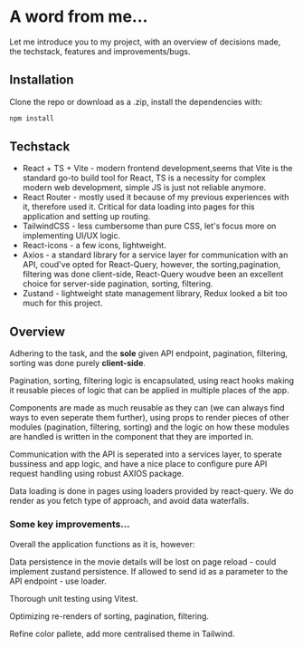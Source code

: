 # A word from me...

Let me introduce you to my project, with an overview of decisions made, the techstack, features and improvements/bugs.

## Installation

Clone the repo or download as a .zip, install the dependencies with:

```bash
npm install
```

## Techstack

- React + TS + Vite - modern frontend development,seems that Vite is the standard go-to build tool for React, TS is a necessity for complex modern web development, simple JS is just not reliable anymore.
- React Router - mostly used it because of my previous experiences with it, therefore used it. Critical for data loading into pages for this application and setting up routing.
- TailwindCSS - less cumbersome than pure CSS, let's focus more on implementing UI/UX logic.
- React-icons - a few icons, lightweight.
- Axios - a standard library for a service layer for communication with an API, coud've opted for React-Query, however, the sorting,pagination, filtering was done client-side, React-Query woudve been an excellent choice for server-side pagination, sorting, filtering.
- Zustand - lightweight state management library, Redux looked a bit too much for this project.

## Overview

Adhering to the task, and the **sole** given API endpoint, pagination, filtering, sorting was done purely **client-side**.

Pagination, sorting, filtering logic is encapsulated, using react hooks making it reusable pieces of logic that can be applied in multiple places of the app.

Components are made as much reusable as they can (we can always find ways to even seperate them further), using props to render pieces of other modules (pagination, filtering, sorting) and the logic on how these modules are handled is written in the component that they are imported in.

Communication with the API is seperated into a services layer, to sperate bussiness and app logic, and have a nice place to configure pure API request handling using robust AXIOS package.

Data loading is done in pages using loaders provided by react-query. We do render as you fetch type of approach, and avoid data waterfalls.

### Some key improvements...

Overall the application functions as it is, however:

Data persistence in the movie details will be lost on page reload - could implement zustand persistence. If allowed to send id as a parameter to the API endpoint - use loader.

Thorough unit testing using Vitest.

Optimizing re-renders of sorting, pagination, filtering.

Refine color pallete, add more centralised theme in Tailwind.
